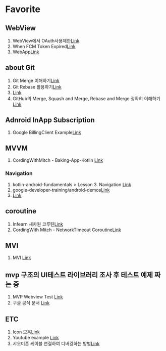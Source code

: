 # Favorite

## WebView

1. WebView에서 OAuth사용제한[Link](https://developers-kr.googleblog.com/2016/08/modernizing-oauth-interactions-in-native-apps.html)
1. When FCM Token Expired[Link](https://stackoverflow.com/questions/41982619/when-does-a-fcm-token-expire)
1. WebApp[Link](https://github.com/hackstarsj/AndroidWebApp)

## about Git

1. Git Merge 이해하기[Link](https://im-developer.tistory.com/182)
1. Git Rebase 활용하기[Link](https://velog.io/@godori/Git-Rebase)
1. [Link](https://meetup.toast.com/posts/122)
1. GitHub의 Merge, Squash and Merge, Rebase and Merge 정확히 이해하기[Link](https://meetup.toast.com/posts/122)

## Adnroid InApp Subscription

1. Google BillingClient Example[Link](https://github.com/android/play-billing-samples)

## MVVM

1. CordingWithMitch - Baking-App-Kotlin [Link](https://github.com/mitchtabian/Baking-App-Kotlin)

### Navigation

1. kotlin-android-fundamentals > Lesson 3. Navigation [Link](https://github.com/google-developer-training/android-kotlin-fundamentals-starter-apps/tree/master/AndroidTrivia-Starter)
1. google-developer-training/android-demos[Link](https://medium.com/androiddevelopers/navigation-conditional-navigation-e82d7e4905f0)
1. [Link](https://devlopsquare.tistory.com/11)

## coroutine

1. Infearn 새차원 코루틴[Link](https://www.inflearn.com/course/%EC%83%88%EC%B0%A8%EC%9B%90-%EC%BD%94%ED%8B%80%EB%A6%B0-%EC%BD%94%EB%A3%A8%ED%8B%B4#)
1. CordingWith Mitch - NetworkTimeout Coroutine[Link](https://www.youtube.com/watch?v=cu0_fHFQGbM&list=PLgCYzUzKIBE_PFBRHFB_aL5stMQg3smhL&index=2)

## MVI

1. MVI [Link](https://github.com/mitchtabian/UI-Communication-with-MVI/blob/master/app/src/main/java/com/codingwithmitch/viewextensions/ui/BaseActivity.kt)

## mvp 구조의 UI테스트 라이브러리 조사 후 테스트 예제 짜는 중

1. MVP Webview Test [Link](https://thdev.tech/androiddev/2016/08/16/Android-WebView-TestCode/)
1. 구글 공식 문서 [Link](https://github.com/android/testing-samples)

## ETC

1. Icon 모음[Link](https://login.quickbase.com/db/bcgnn27bx?a=q&qid=10&ifv=20)
1. Youtube example [Link](https://www.youtube.com/watch?v=1lT0ZliubU0)
1. 샤오미폰 케이블 연결하여 디버깅하는 방법[Link](https://eso0609.tistory.com/41)
